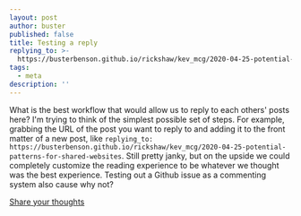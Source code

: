 ```yaml
---
layout: post
author: buster
published: false
title: Testing a reply
replying_to: >-
  https://busterbenson.github.io/rickshaw/kev_mcg/2020-04-25-potential-patterns-for-shared-websites
tags:
  - meta
description: ''
---
```

What is the best workflow that would allow us to reply to each others' posts here? I'm trying to think of the simplest possible set of steps. For example, grabbing the URL of the post you want to reply to and adding it to the front matter of a new post, like `replying_to: https://busterbenson.github.io/rickshaw/kev_mcg/2020-04-25-potential-patterns-for-shared-websites`. Still pretty janky, but on the upside we could completely customize the reading experience to be whatever we thought was the best experience. Testing out a Github issue as a commenting system also cause why not?

[Share your thoughts](https://github.com/busterbenson/rickshaw/issues/3)